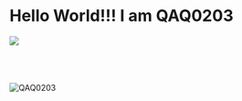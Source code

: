 # Hello World!!! I am QAQ0203
<img align="left" src="https://count.getloli.com/get/@:QAQ-0203?theme=rule34">

<br></br>
<br></br>

![QAQ0203](image/qaq0203.gif)





